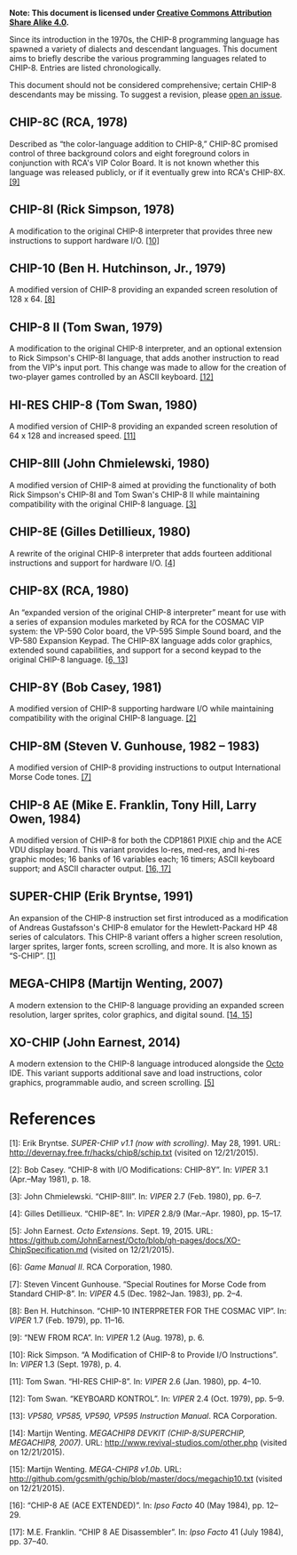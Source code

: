 **Note: This document is licensed under [Creative Commons Attribution Share Alike 4.0](http://creativecommons.org/licenses/by-sa/4.0/).**

Since its introduction in the 1970s, the CHIP-8 programming language has spawned a variety of dialects and descendant languages. This document aims to briefly describe the various programming languages related to CHIP-8. Entries are listed chronologically.

This document should not be considered comprehensive; certain CHIP-8 descendants may be missing. To suggest a revision, please [open an issue](https://github.com/mattmikolay/chip-8/issues).

## CHIP-8C (RCA, 1978)
Described as “the color-language addition to CHIP-8,” CHIP-8C promised control of three background colors and eight foreground colors in conjunction with RCA's VIP Color Board. It is not known whether this language was released publicly, or if it eventually grew into RCA's CHIP-8X. [\[9\]](#references)

## CHIP-8I (Rick Simpson, 1978)
A modification to the original CHIP-8 interpreter that provides three new instructions to support hardware I/O.
 [\[10\]](#references)

## CHIP-10 (Ben H. Hutchinson, Jr., 1979)
A modified version of CHIP-8 providing an expanded screen resolution of 128 x 64. [\[8\]](#references)

## CHIP-8 II (Tom Swan, 1979)
A modification to the original CHIP-8 interpreter, and an optional extension to Rick Simpson's CHIP-8I language, that adds another instruction to read from the VIP's input port. This change was made to allow for the creation of two-player games controlled by an ASCII keyboard. [\[12\]](#references)

## HI-RES CHIP-8 (Tom Swan, 1980)
A modified version of CHIP-8 providing an expanded screen resolution of 64 x 128 and increased speed. [\[11\]](#references)

## CHIP-8III (John Chmielewski, 1980)
A modified version of CHIP-8 aimed at providing the functionality of both Rick Simpson's CHIP-8I and Tom Swan's CHIP-8 II while maintaining compatibility with the original CHIP-8 language. [\[3\]](#references)

## CHIP-8E (Gilles Detillieux, 1980)
A rewrite of the original CHIP-8 interpreter that adds fourteen additional instructions and support for hardware I/O. [\[4\]](#references)

## CHIP-8X (RCA, 1980)
An “expanded version of the original CHIP-8 interpreter” meant for use with a series of expansion modules marketed by RCA for the COSMAC VIP system: the VP-590 Color board, the VP-595 Simple Sound board, and the VP-580 Expansion Keypad. The CHIP-8X language adds color graphics, extended sound capabilities, and support for a second keypad to the original CHIP-8 language. [\[6, 13\]](#references)

## CHIP-8Y (Bob Casey, 1981)
A modified version of CHIP-8 supporting hardware I/O while maintaining compatibility with the original CHIP-8 language. [\[2\]](#references)

## CHIP-8M (Steven V. Gunhouse, 1982 – 1983)
A modified version of CHIP-8 providing instructions to output International Morse Code tones. [\[7\]](#references)

## CHIP-8 AE (Mike E. Franklin, Tony Hill, Larry Owen, 1984)
A modified version of CHIP-8 for both the CDP1861 PIXIE chip and the ACE VDU display board. This variant provides lo-res, med-res, and hi-res graphic modes; 16 banks of 16 variables each; 16 timers; ASCII keyboard support; and ASCII character output. [\[16, 17\]](#references)

## SUPER-CHIP (Erik Bryntse, 1991)
An expansion of the CHIP-8 instruction set first introduced as a modification of Andreas Gustafsson's CHIP-8 emulator for the Hewlett-Packard HP 48 series of calculators. This CHIP-8 variant offers a higher screen resolution, larger sprites, larger fonts, screen scrolling, and more. It is also known as “S-CHIP”. [\[1\]](#references)

## MEGA-CHIP8 (Martijn Wenting, 2007)
A modern extension to the CHIP-8 language providing an expanded screen resolution, larger sprites, color graphics, and digital sound. [\[14, 15\]](#references)

## XO-CHIP (John Earnest, 2014)
A modern extension to the CHIP-8 language introduced alongside the [Octo](https://github.com/JohnEarnest/Octo) IDE. This variant supports additional save and load instructions, color graphics, programmable audio, and screen scrolling. [\[5\]](#references)

# References
[1]: Erik Bryntse. *SUPER-CHIP v1.1 (now with scrolling)*. May 28, 1991. URL: http://devernay.free.fr/hacks/chip8/schip.txt (visited on 12/21/2015).

[2]: Bob Casey. “CHIP-8 with I/O Modifications: CHIP-8Y”. In: *VIPER* 3.1 (Apr.–May 1981), p. 18.

[3]: John Chmielewski. “CHIP-8III”. In: *VIPER* 2.7 (Feb. 1980), pp. 6–7.

[4]: Gilles Detillieux. “CHIP-8E”. In: *VIPER* 2.8/9 (Mar.–Apr. 1980), pp. 15–17.

[5]: John Earnest. *Octo Extensions*. Sept. 19, 2015. URL: https://github.com/JohnEarnest/Octo/blob/gh-pages/docs/XO-ChipSpecification.md (visited on 12/21/2015).

[6]: *Game Manual II*. RCA Corporation, 1980.

[7]: Steven Vincent Gunhouse. “Special Routines for Morse Code from Standard CHIP-8”. In: *VIPER* 4.5 (Dec. 1982–Jan. 1983), pp. 2–4.

[8]: Ben H. Hutchinson. “CHIP-10 INTERPRETER FOR THE COSMAC VIP”. In: *VIPER* 1.7 (Feb. 1979), pp. 11–16.

[9]: “NEW FROM RCA”. In: *VIPER* 1.2 (Aug. 1978), p. 6.

[10]: Rick Simpson. “A Modification of CHIP-8 to Provide I/O Instructions”. In: *VIPER* 1.3 (Sept. 1978), p. 4.

[11]: Tom Swan. “HI-RES CHIP-8”. In: *VIPER* 2.6 (Jan. 1980), pp. 4–10.

[12]: Tom Swan. “KEYBOARD KONTROL”. In: *VIPER* 2.4 (Oct. 1979), pp. 5–9.

[13]: *VP580, VP585, VP590, VP595 Instruction Manual*. RCA Corporation.

[14]: Martijn Wenting. *MEGACHIP8 DEVKIT (CHIP-8/SUPERCHIP, MEGACHIP8, 2007)*. URL: http://www.revival-studios.com/other.php (visited on 12/21/2015).

[15]: Martijn Wenting. *MEGA-CHIP8 v1.0b*. URL: http://github.com/gcsmith/gchip/blob/master/docs/megachip10.txt (visited on 12/21/2015).

[16]: “CHIP-8 AE (ACE EXTENDED)”. In: *Ipso Facto* 40 (May 1984), pp. 12–29.

[17]: M.E. Franklin. “CHIP 8 AE Disassembler”. In: *Ipso Facto* 41 (July 1984), pp. 37–40.
